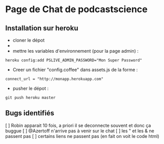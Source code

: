 # Page de Chat de podcastscience


## Installation sur heroku


* cloner le dépot 
* 
* mettre les variables d'environnement (pour la page admin) : 

```````
heroku config:add PSLIVE_ADMIN_PASSWORD="Mon Super Password"

```````

* Creer un fichier "config.coffee" dans assets.js de la forme : 

```````
connect_url = "http://monapp.herokuapp.com"

```````



* pusher le dépot : 

```````
git push heroku master

```````



## Bugs identifiés
[ ] Robin apparait 10 fois, a priori il se deconnecte souvent et donc ça buggue
[ ] @Azertoff n'arrive pas à venir sur le chat
[ ] les " et les & ne passent pas
[ ] certains liens ne passent pas (en fait on voit le code html)